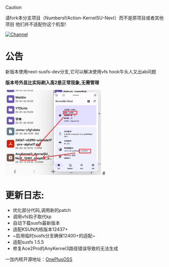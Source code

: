 
> [!CAUTION]
> 
>请fork本分支项目（Numbersf/Action-KernelSU-Next）而不是原项目或者其他项目 他们并不适配你这个机型!
 
[![Channel](https://img.shields.io/badge/Follow-Telegram-blue.svg?logo=telegram)](https://t.me/taichi91) 
 
# 公告
新版本使用next-susfs-dev分支,它可以解决使用vfs hook牛头人又出ab问题
 
**版本号外显比实际刷入高2是正常现象,无需管理**
 
<img src="./IMG_20250312_101002.png" alt="" width="300" />
 #
 
# 更新日志:
- 优化部分代码,调用新的patch
- 调用vfs钩子取代kp
- 自动下载susfs最新版本
- 适配KSUN内核版本12437+
- ~启用临时susfs分支确保12400+的适配~
- 适配susfs 1.5.5
- 修复Ace2Pro的AnyKernel3路径错误导致的无法生成
 
一加内核开源地址：[OnePlusOSS](https://github.com/OnePlusOSS/kernel_manifest)


